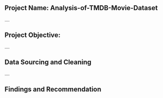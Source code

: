 ## Project Name: Analysis-of-TMDB-Movie-Dataset

....
## Project Objective:


....
## Data Sourcing and Cleaning


....
## Findings and Recommendation

